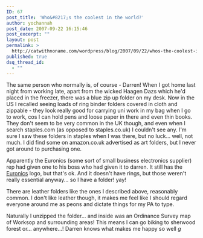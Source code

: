 ```yaml
---
ID: 67
post_title: 'Who&#8217;s the coolest in the world?'
author: yochannah
post_date: 2007-09-22 16:15:46
post_excerpt: ""
layout: post
permalink: >
  http://catwithnoname.com/wordpress/blog/2007/09/22/whos-the-coolest-in-the-world/
published: true
dsq_thread_id:
  - ""
---
```

The same person who normally is, of course - Darren! When I got home last night from working late, apart from the wicked Haagen Dazs which he'd placed in the freezer, there was a blue zip up folder on my desk. Now in the US I recalled seeing loads of ring binder folders covered in cloth and zippable - they look really good for carrying uni work in my bag when I go to work, cos I can hold pens and loose paper in there and even thin books. They don't seem to be very common in the UK though, and even when I search staples.com (as opposed to staples.co.uk) I couldn't see any. I'm sure I saw these folders in staples when I was there, but no luck... well, not much. I did find some on amazon.co.uk advertised as art folders, but I never got around to purchasing one. 

Apparently the Euronics (some sort of small business electronics supplier) rep had given one to his boss who had given it to darren. It still has the <a href="http://www.euronics.co.uk/">Euronics</a> logo, but that's ok. And it doesn't have rings, but those weren't really essential anyway... so I have a folder! yay!

There are leather folders like the ones I described above, reasonably common. I don't like leather though, it makes me feel like I should regard everyone around me as peons and dictate things for my PA to type. 

Naturally I unzipped the folder... and inside was an Ordinance Survey map of Worksop and surrounding areas! This means I can go biking to sherwood forest or... anywhere...! Darren knows what makes me happy so well *g*